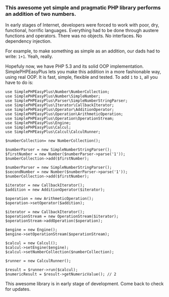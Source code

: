 ### This awesome yet simple and pragmatic PHP library performs an addition of two numbers.

In early stages of Internet, developers were forced to work with poor, dry, functional, horrific languages.
Everything had to be done through austere functions and operators. There was no objects. No interfaces. No dependency injection.

For example, to make something as simple as an addition, our dads had to write: `1+1`.
Yeah, really.

Hopefuly now, we have PHP 5.3 and its solid OOP implementation.
SimplePHPEasyPlus lets you make this addition in a more fashionable way, using real OOP.
It is fast, simple, flexible and tested. To add `1` to `1`, all you have to do is:

    use SimplePHPEasyPlus\Number\NumberCollection;
    use SimplePHPEasyPlus\Number\SimpleNumber;
    use SimplePHPEasyPlus\Parser\SimpleNumberStringParser;
    use SimplePHPEasyPlus\Iterator\CallbackIterator;
    use SimplePHPEasyPlus\Operator\AdditionOperator;
    use SimplePHPEasyPlus\Operation\ArithmeticOperation;
    use SimplePHPEasyPlus\Operation\OperationStream;
    use SimplePHPEasyPlus\Engine;
    use SimplePHPEasyPlus\Calcul;
    use SimplePHPEasyPlus\Calcul\CalculRunner;

    $numberCollection= new NumberCollection();

    $numberParser = new SimpleNumberStringParser();
    $firstNumber = new Number($numberParser->parse('1'));
    $numberCollection->add($firstNumber);

    $numberParser = new SimpleNumberStringParser();
    $secondNumber = new Number($numberParser->parse('1'));
    $numberCollection->add($firstNumber);

    $iterator = new CallbackIterator();
    $addition = new AdditionOperator($iterator);

    $operation = new ArithmeticOperation();
    $operation->setOperator($addition);

    $iterator = new CallbackIterator();
    $operationStream = new OperationStream($iterator);
    $operationStream->addOperation($operation);

    $engine = new Engine();
    $engine->setOperationStream($operationStream);

    $calcul = new Calcul();
    $calcul->setEngine($engine);
    $calcul->setNumberCollection($numberCollection);

    $runner = new CalculRunner();

    $result = $runner->run($calcul);
    $numericResult = $result->getNumericValue(); // 2

This awesome library is in early stage of development. Come back to check for updates.
